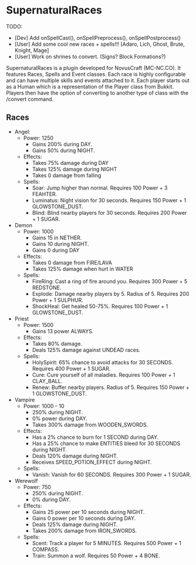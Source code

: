 SupernaturalRaces
=================

TODO:
* [Dev] Add onSpellCast(), onSpellPreprocess(), onSpellPostprocess()
* [User] Add some cool new races + spells!!! [Adaro, Lich, Ghost, Brute, Knight, Mage]
* [User] Work on shrines to convert. (Signs? Block Formations?)

SupernaturalRaces is a plugin developed for NovusCraft (MC-NC.CO).
It features Races, Spells and Event classes.  Each race is highly configurable and can have multiple skills and events
attached to it.  Each player starts out as a Human which is a representation of the Player class from Bukkit.
Players then have the option of converting to another type of class with the /convert command.

## Races
* Angel:
   - Power: 1250
     - Gains 200% during DAY.
     - Gains 50% during NIGHT.
   - Effects:
     - Takes 75% damage during DAY
     - Takes 125% damage during NIGHT
     - Takes 0 damage from falling
   - Spells:
     - Soar: Jump higher than normal. Requires 100 Power + 3 FEAHTER.
     - Luminatus: Night vision for 30 seconds. Requires 150 Power + 1 GLOWSTONE_DUST. 
     - Blind: Blind nearby players for 30 seconds. Requires 200 Power + 1 SUGAR.
* Demon
   - Power: 1000
     - Gains 15 in NETHER.
     - Gains 10 during NIGHT.
     - Gains 0 during DAY
   - Effects:
     - Takes 0 damage from FIRE/LAVA
     - Takes 125% damage when hurt in WATER
   - Spells:
     - FireRing: Cast a ring of fire around you. Requires 300 Power + 5 REDSTONE.
     - Explode: Damage nearby players by 5.  Radius of 5.  Requires 200 Power + 1 SULPHUR.
     - ShockHeal: Get healed 50-75%.  Requires 100 Power + 1 GLOWSTONE_DUST.
* Priest
   - Power: 1500
     - Gains 13 power ALWAYS.
   - Effects:
     - Takes 80% damage.
     - Deals 125% damage against UNDEAD races.
   - Spells:
     - HolySpirit: 65% chance to avoid attacks for 30 SECONDS. Requires 400 Power + 1 SUGAR.
     - Cure: Cure yourself of all maladies. Requires 100 Power + 1 CLAY_BALL.
     - Renew: Buffer nearby players. Radius of 5. Requires 150 Power + 1 GLOWSTONE_DUST.
* Vampire
   - Power: 1000 - 10
     - 250% during NIGHT.
     - 0% power during DAY.
     - Takes 300% damage from WOODEN_SWORDS.
   - Effects:
     - Has a 2% chance to burn for 1 SECOND during DAY.
     - Has a 25% chance to make ENTITIES bleed for 30 SECONDS during NIGHT.
     - Deals 120% damage during NIGHT.
     - Receives SPEED_POTION_EFFECT during NIGHT.
   - Spells:
     - Vanish: Vanish for 60 SECONDS. Requires 300 Power + 1 SUGAR.
* Werewolf
   - Power: 750
     - 250% during NIGHT.
     - 0% during DAY.
   - Effects:
     - Gains 25 power per 10 seconds during NIGHT.
     - Gains 0 power per 10 seconds during DAY.
     - Deals 125% damage during NIGHT.
     - Takes 200% damage from IRON_SWORDS.
   - Spells:
     - Scent: Track a player for 5 MINUTES. Requires 500 Power + 1 COMPASS.
     - Train: Summon a wolf.  Requires 50 Power + 4 BONE.
